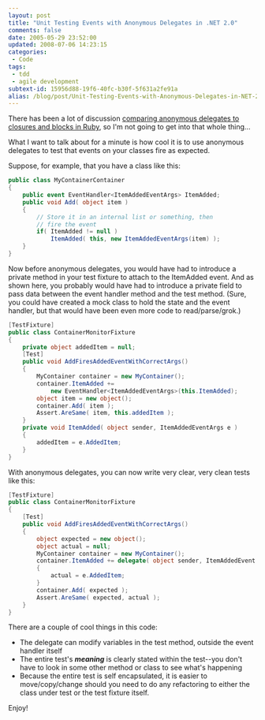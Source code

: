 ```yaml
---
layout: post
title: "Unit Testing Events with Anonymous Delegates in .NET 2.0"
comments: false
date: 2005-05-29 23:52:00
updated: 2008-07-06 14:23:15
categories:
 - Code
tags:
 - tdd
 - agile development
subtext-id: 15956d88-19f6-40fc-b30f-5f631a2fe91a
alias: /blog/post/Unit-Testing-Events-with-Anonymous-Delegates-in-NET-20.aspx
---
```



There has been a lot of discussion [comparing anonymous delegates to closures and blocks in Ruby](http://pluralsight.com/blogs/dbox/archive/2005/04/27/7780.aspx), 
so I'm not going to get into that whole thing...

What I want to talk about for a minute is how cool it is to use anonymous delegates to 
test that events on your classes fire as expected. 

Suppose, for example, that you have a class like this: 
    
``` csharp    
public class MyContainerContainer
{
	public event EventHandler<ItemAddedEventArgs> ItemAdded;
	public void Add( object item )
	{
		// Store it in an internal list or something, then
		// fire the event
		if( ItemAdded != null )
			ItemAdded( this, new ItemAddedEventArgs(item) );
	}
}
```

Now before anonymous delegates, you would have had to introduce a private method in your test fixture to attach to 
the ItemAdded event. And as shown here, you probably would have had to introduce a private field to pass data 
between the event handler method and the test method. (Sure, you could have created a mock class to hold the state 
and the event handler, but that would have been even more code to read/parse/grok.)

``` csharp
[TestFixture]
public class ContainerMonitorFixture
{
	private object addedItem = null;
	[Test]
	public void AddFiresAddedEventWithCorrectArgs()
	{
		MyContainer container = new MyContainer();
		container.ItemAdded +=
			new EventHandler<ItemAddedEventArgs>(this.ItemAdded);
		object item = new object();
		container.Add( item );
		Assert.AreSame( item, this.addedItem );
	}
	private void ItemAdded( object sender, ItemAddedEventArgs e )
	{
		addedItem = e.AddedItem;
	}
}
```
    
With anonymous delegates, you can now write very clear, very clean tests like this: 

``` csharp
[TestFixture]
public class ContainerMonitorFixture
{
	[Test]
	public void AddFiresAddedEventWithCorrectArgs()
	{
		object expected = new object();
		object actual = null;
		MyContainer container = new MyContainer();
		container.ItemAdded += delegate( object sender, ItemAddedEvent args e )
		{
			actual = e.AddedItem;
		}
		container.Add( expected );
		Assert.AreSame( expected, actual );
	}
}
```

There are a couple of cool things in this code: 

* The delegate can modify variables in the test method, outside the event handler itself
* The entire test's **_meaning_** is clearly stated within the test--you don't have to 
  look in some other method or class to see what's happening
* Because the entire test is self encapsulated, it is easier to move/copy/change should 
  you need to do any refactoring to either the class under test or the test fixture itself.

Enjoy! 
